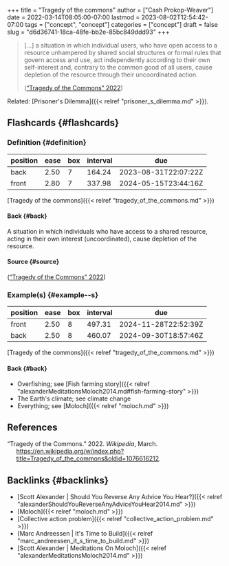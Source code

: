 +++
title = "Tragedy of the commons"
author = ["Cash Prokop-Weaver"]
date = 2022-03-14T08:05:00-07:00
lastmod = 2023-08-02T12:54:42-07:00
tags = ["concept", "concept"]
categories = ["concept"]
draft = false
slug = "d6d36741-18ca-48fe-bb2e-85bc849ddd93"
+++

> [...] a situation in which individual users, who have open access to a resource unhampered by shared social structures or formal rules that govern access and use, act independently according to their own self-interest and, contrary to the common good of all users, cause depletion of the resource through their uncoordinated action.
>
> (<a href="#citeproc_bib_item_1">“Tragedy of the Commons” 2022</a>)

Related: [Prisoner's Dilemma]({{< relref "prisoner_s_dilemma.md" >}}).


## Flashcards {#flashcards}


### Definition {#definition}

| position | ease | box | interval | due                  |
|----------|------|-----|----------|----------------------|
| back     | 2.50 | 7   | 164.24   | 2023-08-31T22:07:22Z |
| front    | 2.80 | 7   | 337.98   | 2024-05-15T23:44:16Z |

[Tragedy of the commons]({{< relref "tragedy_of_the_commons.md" >}})


#### Back {#back}

A situation in which individuals who have access to a shared resource, acting in their own interest (uncoordinated), cause depletion of the resource.


#### Source {#source}

(<a href="#citeproc_bib_item_1">“Tragedy of the Commons” 2022</a>)


### Example(s) {#example--s}

| position | ease | box | interval | due                  |
|----------|------|-----|----------|----------------------|
| front    | 2.50 | 8   | 497.31   | 2024-11-28T22:52:39Z |
| back     | 2.50 | 8   | 460.07   | 2024-09-30T18:57:46Z |

[Tragedy of the commons]({{< relref "tragedy_of_the_commons.md" >}})


#### Back {#back}

-   Overfishing; see [Fish farming story]({{< relref "alexanderMeditationsMoloch2014.md#fish-farming-story" >}})
-   The Earth's climate; see climate change
-   Everything; see [Moloch]({{< relref "moloch.md" >}})

## References

<style>.csl-entry{text-indent: -1.5em; margin-left: 1.5em;}</style><div class="csl-bib-body">
  <div class="csl-entry"><a id="citeproc_bib_item_1"></a>“Tragedy of the Commons.” 2022. <i>Wikipedia</i>, March. <a href="https://en.wikipedia.org/w/index.php?title=Tragedy_of_the_commons&oldid=1076616212">https://en.wikipedia.org/w/index.php?title=Tragedy_of_the_commons&#38;oldid=1076616212</a>.</div>
</div>


## Backlinks {#backlinks}

-   [Scott Alexander | Should You Reverse Any Advice You Hear?]({{< relref "alexanderShouldYouReverseAnyAdviceYouHear2014.md" >}})
-   [Moloch]({{< relref "moloch.md" >}})
-   [Collective action problem]({{< relref "collective_action_problem.md" >}})
-   [Marc Andreessen | It's Time to Build]({{< relref "marc_andreessen_it_s_time_to_build.md" >}})
-   [Scott Alexander | Meditations On Moloch]({{< relref "alexanderMeditationsMoloch2014.md" >}})
